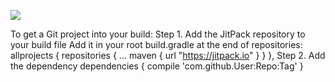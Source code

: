 [![](https://jitpack.io/v/prasannakumark/SearchViewAutoSuggetion.svg)](https://jitpack.io/#prasannakumark/SearchViewAutoSuggetion)

To get a Git project into your build:
Step 1. Add the JitPack repository to your build file
Add it in your root build.gradle at the end of repositories:
allprojects {
repositories {
...
maven { url "https://jitpack.io" }
}
},
Step 2. Add the dependency
dependencies {
compile 'com.github.User:Repo:Tag'
}
